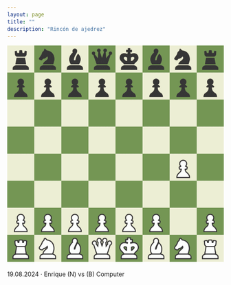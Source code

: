 ```yaml
---
layout: page
title: ""
description: "Rincón de ajedrez"
---
```


<div class="chess">
    <img src="assets/images/pages/chess/games/board.gif"/>
    <br/><br/>
    19.08.2024 · Enrique (N) vs (B) Computer
<br/>
</div>
